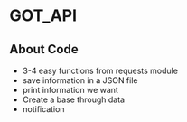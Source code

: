 # GOT_API
## About Code
- 3-4 easy functions from requests module
- save information in a JSON file
- print information we want
- Create a base through data
- notification
